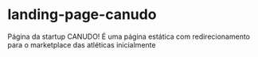 # landing-page-canudo
Página da startup CANUDO! É uma página estática com redirecionamento para o marketplace das atléticas inicialmente
